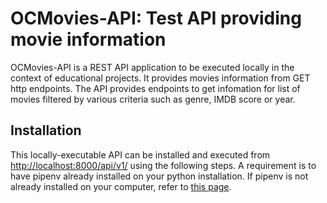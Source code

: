 # OCMovies-API: Test API providing movie information

OCMovies-API is a REST API application to be executed locally in the context
of educational projects. It provides movies information from GET http endpoints.
The API provides endpoints to get infomation for list of movies filtered by
various criteria such as genre, IMDB score or year.

## Installation

This locally-executable API can be installed and executed from [http://localhost:8000/api/v1/](http://localhost:8000/api/v1/) using the following steps. A requirement is to have pipenv already installed on your python installation. If pipenv is not already installed on your computer, refer to [this page](docs/pipenv/installation.md).

